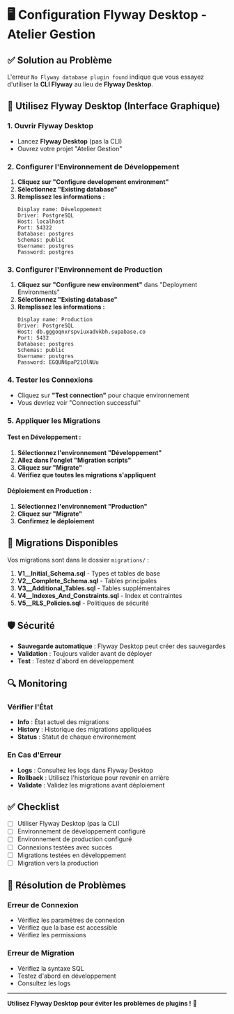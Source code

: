# 🖥️ Configuration Flyway Desktop - Atelier Gestion

## ✅ Solution au Problème

L'erreur `No Flyway database plugin found` indique que vous essayez d'utiliser la **CLI Flyway** au lieu de **Flyway Desktop**.

## 🎯 Utilisez Flyway Desktop (Interface Graphique)

### 1. Ouvrir Flyway Desktop
- Lancez **Flyway Desktop** (pas la CLI)
- Ouvrez votre projet "Atelier Gestion"

### 2. Configurer l'Environnement de Développement

1. **Cliquez sur "Configure development environment"**
2. **Sélectionnez "Existing database"**
3. **Remplissez les informations :**
   ```
   Display name: Développement
   Driver: PostgreSQL
   Host: localhost
   Port: 54322
   Database: postgres
   Schemas: public
   Username: postgres
   Password: postgres
   ```

### 3. Configurer l'Environnement de Production

1. **Cliquez sur "Configure new environment"** dans "Deployment Environments"
2. **Sélectionnez "Existing database"**
3. **Remplissez les informations :**
   ```
   Display name: Production
   Driver: PostgreSQL
   Host: db.gggoqnxrspviuxadvkbh.supabase.co
   Port: 5432
   Database: postgres
   Schemas: public
   Username: postgres
   Password: EGQUN6paP21OlNUu
   ```

### 4. Tester les Connexions
- Cliquez sur **"Test connection"** pour chaque environnement
- Vous devriez voir "Connection successful"

### 5. Appliquer les Migrations

#### Test en Développement :
1. **Sélectionnez l'environnement "Développement"**
2. **Allez dans l'onglet "Migration scripts"**
3. **Cliquez sur "Migrate"**
4. **Vérifiez que toutes les migrations s'appliquent**

#### Déploiement en Production :
1. **Sélectionnez l'environnement "Production"**
2. **Cliquez sur "Migrate"**
3. **Confirmez le déploiement**

## 📁 Migrations Disponibles

Vos migrations sont dans le dossier `migrations/` :

1. **V1__Initial_Schema.sql** - Types et tables de base
2. **V2__Complete_Schema.sql** - Tables principales
3. **V3__Additional_Tables.sql** - Tables supplémentaires
4. **V4__Indexes_And_Constraints.sql** - Index et contraintes
5. **V5__RLS_Policies.sql** - Politiques de sécurité

## 🛡️ Sécurité

- **Sauvegarde automatique** : Flyway Desktop peut créer des sauvegardes
- **Validation** : Toujours valider avant de déployer
- **Test** : Testez d'abord en développement

## 🔍 Monitoring

### Vérifier l'État
- **Info** : État actuel des migrations
- **History** : Historique des migrations appliquées
- **Status** : Statut de chaque environnement

### En Cas d'Erreur
- **Logs** : Consultez les logs dans Flyway Desktop
- **Rollback** : Utilisez l'historique pour revenir en arrière
- **Validate** : Validez les migrations avant déploiement

## ✅ Checklist

- [ ] Utiliser Flyway Desktop (pas la CLI)
- [ ] Environnement de développement configuré
- [ ] Environnement de production configuré
- [ ] Connexions testées avec succès
- [ ] Migrations testées en développement
- [ ] Migration vers la production

## 🚨 Résolution de Problèmes

### Erreur de Connexion
- Vérifiez les paramètres de connexion
- Vérifiez que la base est accessible
- Vérifiez les permissions

### Erreur de Migration
- Vérifiez la syntaxe SQL
- Testez d'abord en développement
- Consultez les logs

---

**Utilisez Flyway Desktop pour éviter les problèmes de plugins !** 🎉
